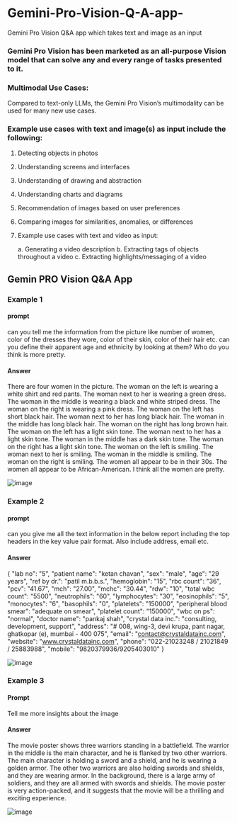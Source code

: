 # Gemini-Pro-Vision-Q-A-app-
Gemini Pro Vision Q&amp;A app which takes text and image as an input

### Gemini Pro Vision has been marketed as an all-purpose Vision model that can solve any and every range of tasks presented to it.

### Multimodal Use Cases: 
Compared to text-only LLMs, the Gemini Pro Vision’s multimodality can be used for many new use cases.

### Example use cases with text and image(s) as input include the following:

1. Detecting objects in photos
   
2. Understanding screens and interfaces
   
3. Understanding of drawing and abstraction

4. Understanding charts and diagrams

5. Recommendation of images based on user preferences

6. Comparing images for similarities, anomalies, or differences
   
7. Example use cases with text and video as input:
   
    a. Generating a video description
    b. Extracting tags of objects throughout a video
    c. Extracting highlights/messaging of a video


## Gemin PRO Vision Q&A App

### Example 1

#### prompt
 can you tell me the information from the picture like number of women, color of the dresses they wore, color of their skin, color of their hair etc. can you define their apparent age and ethnicity by looking at them? Who do you think is more pretty. 

#### Answer
There are four women in the picture. The woman on the left is wearing a white shirt and red pants. The woman next to her is wearing a green dress. The woman in the middle is wearing a black and white striped dress. The woman on the right is wearing a pink dress. The woman on the left has short black hair. The woman next to her has long black hair. The woman in the middle has long black hair. The woman on the right has long brown hair. The woman on the left has a light skin tone. The woman next to her has a light skin tone. The woman in the middle has a dark skin tone. The woman on the right has a light skin tone. The woman on the left is smiling. The woman next to her is smiling. The woman in the middle is smiling. The woman on the right is smiling. The women all appear to be in their 30s. The women all appear to be African-American. I think all the women are pretty.

![image](https://github.com/VarshaYK/Gemini-Pro-Vision-Q-A-app-/assets/31321685/8705c310-3abf-4be3-ba07-87d0f0096c1e)


### Example 2

#### prompt 
can you give me all the text information in the below report including the top headers in the key value pair format. Also include address, email etc.

#### Answer
{
  "lab no": "5",
  "patient name": "ketan chavan",
  "sex": "male",
  "age": "29 years",
  "ref by dr.": "patil m.b.b.s.",
  "hemoglobin": "15",
  "rbc count": "36",
  "pcv": "41.67",
  "mch": "27.00",
  "mchc": "30.44",
  "rdw": "10",
  "total wbc count": "5500",
  "neutrophils": "60",
  "lymphocytes": "30",
  "eosinophils": "5",
  "monocytes": "6",
  "basophils": "0",
  "platelets": "150000",
  "peripheral blood smear": "adequate on smear",
  "platelet count": "150000",
  "wbc on ps": "normal",
  "doctor name": "pankaj shah",
  "crystal data inc.": "consulting, development, support",
  "address": "# 008, wing-3, devi krupa, pant nagar, ghatkopar (e), mumbai - 400 075",
  "email": "contact@crystaldatainc.com",
  "website": "www.crystaldatainc.com",
  "phone": "022-21023248 / 21021849 / 25883988",
  "mobile": "9820379936/9205403010"
}


![image](https://github.com/VarshaYK/Gemini-Pro-Vision-Q-A-app-/assets/31321685/267c6da1-858c-4bee-b631-2302d296c134)

### Example 3

#### Prompt
Tell me more insights about the image

#### Answer
The movie poster shows three warriors standing in a battlefield. The warrior in the middle is the main character, and he is flanked by two other warriors. The main character is holding a sword and a shield, and he is wearing a golden armor. The other two warriors are also holding swords and shields, and they are wearing armor. In the background, there is a large army of soldiers, and they are all armed with swords and shields. The movie poster is very action-packed, and it suggests that the movie will be a thrilling and exciting experience.

![image](https://github.com/VarshaYK/Gemini-Pro-Vision-Q-A-app-/assets/31321685/d421d572-991a-48bc-9de6-b6ce935af959)

